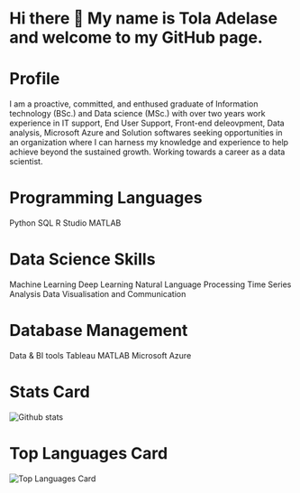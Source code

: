 # Hi there 👋 My name is Tola Adelase and welcome to my GitHub page. 

# Profile
I am a proactive, committed, and enthused graduate of Information technology (BSc.) and Data science (MSc.) with over two years work experience in IT support, End User Support, Front-end deleovpment, Data analysis, Microsoft Azure and Solution softwares seeking opportunities in an organization where I can harness my knowledge and experience to help achieve beyond the sustained growth. Working towards a career as a data scientist.

# Programming Languages
Python
SQL
R Studio
MATLAB

# Data Science Skills
Machine Learning
Deep Learning
Natural Language Processing
Time Series Analysis
Data Visualisation and Communication

# Database Management
Data & BI tools
Tableau
MATLAB
Microsoft Azure

# Stats Card
![Github stats](https://github-readme-stats.vercel.app/api?username=Tola-adelase&theme=highcontrast&show_icons=true&count_private=true)

# Top Languages Card
![Top Languages Card](https://github-readme-stats.vercel.app/api/top-langs/?username=Tola-adelase)


